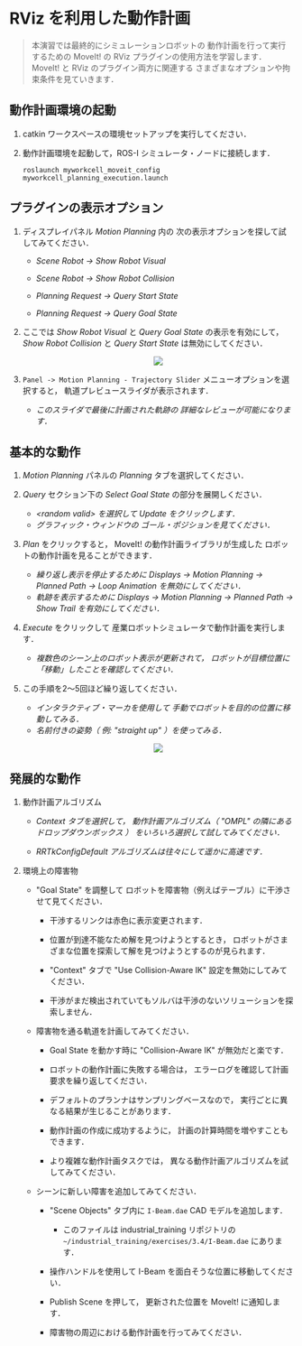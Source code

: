 # RViz を利用した動作計画

> 本演習では最終的にシミュレーションロボットの
  動作計画を行って実行するための
  MoveIt! の RViz プラグインの使用方法を学習します．
  MoveIt! と RViz のプラグイン両方に関連する
  さまざまなオプションや拘束条件を見ていきます．


## 動作計画環境の起動

 1. catkin ワークスペースの環境セットアップを実行してください．

 1. 動作計画環境を起動して，ROS-I シミュレータ・ノードに接続します．

    ```
    roslaunch myworkcell_moveit_config myworkcell_planning_execution.launch
    ```


## プラグインの表示オプション

 1. ディスプレイパネル _Motion Planning_ 内の
    次の表示オプションを探して試してみてください．

    * _Scene Robot -> Show Robot Visual_

    * _Scene Robot -> Show Robot Collision_

    * _Planning Request -> Query Start State_

    * _Planning Request -> Query Goal State_

 1. ここでは _Show Robot Visual_ と
    _Query Goal State_ の表示を有効にして，
    _Show Robot Collision_ と
    _Query Start State_ は無効にしてください．

    <p align="center"><img src=http://aeswiki.datasys.swri.edu/rositraining/indigo/Exercises/3.5?action=AttachFile&do=get&target=Displays.png /></p>

 1. `Panel -> Motion Planning - Trajectory Slider`
    メニューオプションを選択すると，
    軌道プレビュースライダが表示されます．

    * _このスライダで最後に計画された軌跡の
      詳細なレビューが可能になります．_


## 基本的な動作

 1. _Motion Planning_ パネルの
    _Planning_ タブを選択してください．

 1. _Query_ セクション下の
    _Select Goal State_ の部分を展開しください．

    * _\<random valid\> を選択して
       Update をクリックします．_
    * _グラフィック・ウィンドウの
       ゴール・ポジションを見てください．_

 1. _Plan_ をクリックすると，
    MoveIt! の動作計画ライブラリが生成した
    ロボットの動作計画を見ることができます．

    * _繰り返し表示を停止するために
       Displays -> Motion Planning -> Planned Path -> Loop Animation
       を無効にしてください．_
    * _軌跡を表示するために
       Displays -> Motion Planning -> Planned Path -> Show Trail
       を有効にしてください．_

 1. _Execute_ をクリックして
    産業ロボットシミュレータで動作計画を実行します．

    * _複数色のシーン上のロボット表示が更新されて，
       ロボットが目標位置に「移動」したことを確認してください．_

 1. この手順を2〜5回ほど繰り返してください．

    * _インタラクティブ・マーカを使用して
       手動でロボットを目的の位置に移動してみる．_
    * _名前付きの姿勢（ 例: "straight up" ）を使ってみる．_

    <p align="center"><img src=http://aeswiki.datasys.swri.edu/rositraining/indigo/Exercises/3.5?action=AttachFile&do=get&target=MotionQueries.png /></p>


## 発展的な動作

 1. 動作計画アルゴリズム

    * _Context タブを選択して，
       動作計画アルゴリズム（ "OMPL" の隣にあるドロップダウンボックス ）
       をいろいろ選択して試してみてください．_

    * _RRTkConfigDefault アルゴリズムは往々にして遥かに高速です．_

 1. 環境上の障害物

    * "Goal State" を調整して
      ロボットを障害物（例えばテーブル）に干渉させて見てください．

      * 干渉するリンクは赤色に表示変更されます．

      * 位置が到達不能なため解を見つけようとするとき，
        ロボットがさまざまな位置を探索して解を見つけようとするのが見られます．

      * "Context" タブで
        "Use Collision-Aware IK" 設定を無効にしてみてください．

      * 干渉がまだ検出されていてもソルバは干渉のないソリューションを探索しません．

    * 障害物を通る軌道を計画してみてください．

      * Goal State を動かす時に
        "Collision-Aware IK" が無効だと楽です．

      * ロボットの動作計画に失敗する場合は，
        エラーログを確認して計画要求を繰り返してください．

      * デフォルトのプランナはサンプリングベースなので，
        実行ごとに異なる結果が生じることがあります．

      * 動作計画の作成に成功するように，
        計画の計算時間を増やすこともできます．

      * より複雑な動作計画タスクでは，
        異なる動作計画アルゴリズムを試してみてください．

    * シーンに新しい障害を追加してみてください．

      * "Scene Objects" タブ内に
        `I-Beam.dae` CAD モデルを追加します．

         * このファイルは industrial_training リポジトリの
           `~/industrial_training/exercises/3.4/I-Beam.dae`
           にあります．

      * 操作ハンドルを使用して
        I-Beam を面白そうな位置に移動してください．

      * Publish Scene を押して，
        更新された位置を MoveIt! に通知します．

      * 障害物の周辺における動作計画を行ってみてください．
